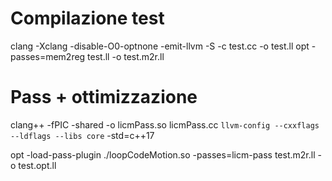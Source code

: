 # Compilazione test

clang -Xclang -disable-O0-optnone -emit-llvm -S -c test.cc -o test.ll
opt -passes=mem2reg test.ll -o test.m2r.ll


# Pass + ottimizzazione

clang++ -fPIC -shared -o licmPass.so licmPass.cc `llvm-config --cxxflags --ldflags --libs core` -std=c++17

opt -load-pass-plugin ./loopCodeMotion.so -passes=licm-pass test.m2r.ll -o test.opt.ll
